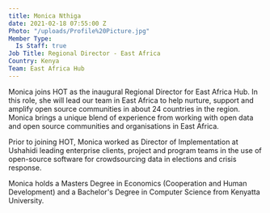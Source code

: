 ```yaml
---
title: Monica Nthiga
date: 2021-02-18 07:55:00 Z
Photo: "/uploads/Profile%20Picture.jpg"
Member Type:
  Is Staff: true
Job Title: Regional Director - East Africa
Country: Kenya
Team: East Africa Hub
---
```


Monica joins HOT as the inaugural Regional Director for East Africa Hub. In this role, she will lead our team in East Africa to help nurture, support and amplify open source communities in about 24 countries in the region. Monica brings a unique blend of experience from working with open data and open source communities and organisations in East Africa. 

Prior to joining HOT, Monica worked as Director of Implementation at Ushahidi leading enterprise clients, project and program teams in the use of open-source software for crowdsourcing data in elections and crisis response. 

Monica holds a Masters Degree in Economics (Cooperation and Human Development) and a Bachelor's Degree in Computer Science from Kenyatta University. 